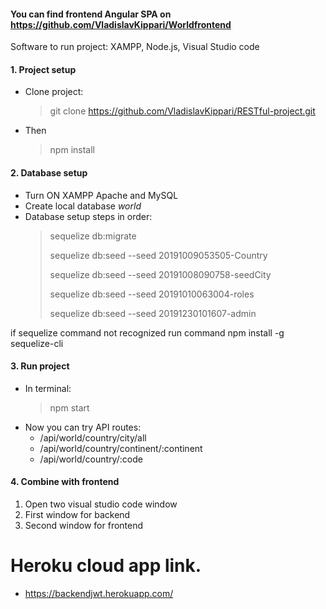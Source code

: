 
#### You can find frontend Angular SPA on  https://github.com/VladislavKippari/Worldfrontend

Software to run project: XAMPP, Node.js, Visual Studio code
#### 1. Project setup
* Clone project:
  > git clone https://github.com/VladislavKippari/RESTful-project.git
* Then
  > npm install
#### 2. Database setup
* Turn ON XAMPP Apache and MySQL
* Create local database *world*
* Database setup steps in order:
  >sequelize db:migrate
  >
  >sequelize db:seed --seed 20191009053505-Country
  >
  >sequelize db:seed --seed 20191008090758-seedCity  
  >
  >sequelize db:seed --seed 20191010063004-roles
  >
  >sequelize db:seed --seed 20191230101607-admin
  
 if sequelize command not recognized run command npm install -g sequelize-cli
  
   

#### 3. Run project
* In terminal:
  > npm start
* Now you can try API routes:
  - /api/world/country/city/all
  - /api/world/country/continent/:continent
  - /api/world/country/:code  
#### 4. Combine with frontend
1. Open two visual studio code window
2. First window for backend
3. Second window for frontend
# Heroku cloud app link.
- https://backendjwt.herokuapp.com/
